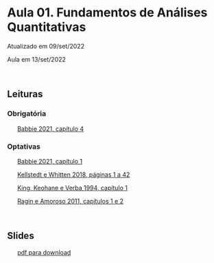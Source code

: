 # Aula 01. Fundamentos de Análises Quantitativas

Atualizado em 09/set/2022

Aula em 13/set/2022 

<br>


## Leituras


### Obrigatória

&nbsp;&nbsp;&nbsp;&nbsp;&nbsp; [Babbie 2021, capítulo 4](leituras/babbie-2021-cap4.pdf)


### Optativas

&nbsp;&nbsp;&nbsp;&nbsp;&nbsp; [Babbie 2021, capítulo 1](leituras/babbie-2021-cap1.pdf)
 
&nbsp;&nbsp;&nbsp;&nbsp;&nbsp; [Kellstedt e Whitten 2018, páginas 1 a 42](leituras/kellstedt-whitten-2018-p1a42.pdf)

&nbsp;&nbsp;&nbsp;&nbsp;&nbsp; [King, Keohane e Verba 1994, capítulo 1](leituras/king-keohane-verba-1994-cap1.pdf)

&nbsp;&nbsp;&nbsp;&nbsp;&nbsp; [Ragin e Amoroso 2011, capítulos 1 e 2](leituras/ragin-amoroso-2011-cap1e2.pdf)
 
<br> 

## Slides

&nbsp;&nbsp;&nbsp;&nbsp;&nbsp; [pdf para download](slides/MQ_2022_Aula_01.pdf)





